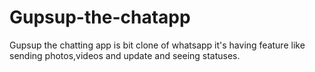 # Gupsup-the-chatapp
Gupsup the chatting app is bit clone of whatsapp it's having feature like sending photos,videos and update and seeing statuses.
